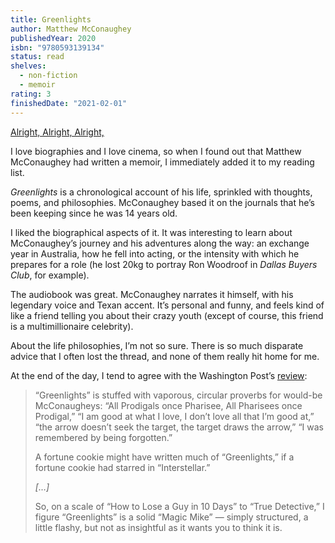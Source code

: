 ```yaml
---
title: Greenlights
author: Matthew McConaughey
publishedYear: 2020
isbn: "9780593139134"
status: read
shelves:
  - non-fiction
  - memoir
rating: 3
finishedDate: "2021-02-01"
---
```


[Alright, Alright, Alright,](https://mcconaughey.medium.com/the-origin-story-of-alright-alright-alright-aeb442cf8fe7)

I love biographies and I love cinema, so when I found out that Matthew McConaughey had written a memoir, I immediately added it to my reading list.

_Greenlights_ is a chronological account of his life, sprinkled with thoughts, poems, and philosophies. McConaughey based it on the journals that he’s been keeping since he was 14 years old.

I liked the biographical aspects of it. It was interesting to learn about McConaughey’s journey and his adventures along the way: an exchange year in Australia, how he fell into acting, or the intensity with which he prepares for a role (he lost 20kg to portray Ron Woodroof in _Dallas Buyers Club_, for example).

The audiobook was great. McConaughey narrates it himself, with his legendary voice and Texan accent. It’s personal and funny, and feels kind of like a friend telling you about their crazy youth (except of course, this friend is a multimillionaire celebrity).

About the life philosophies, I’m not so sure. There is so much disparate advice that I often lost the thread, and none of them really hit home for me.

At the end of the day, I tend to agree with the Washington Post’s [review](https://www.washingtonpost.com/entertainment/books/matthew-mcconaughey-is-all-right-all-right-all-right--and-thinks-you-will-be-too/2020/10/18/1c914348-0d59-11eb-8074-0e943a91bf08_story.html):

> “Greenlights” is stuffed with vaporous, circular proverbs for would-be McConaugheys: “All Prodigals once Pharisee, All Pharisees once Prodigal,” “I am good at what I love, I don’t love all that I’m good at,” “the arrow doesn’t seek the target, the target draws the arrow,” “I was remembered by being forgotten.”
>
> A fortune cookie might have written much of “Greenlights,” if a fortune cookie had starred in “Interstellar.”
>
> _[…]_
>
> So, on a scale of “How to Lose a Guy in 10 Days” to “True Detective,” I figure “Greenlights” is a solid “Magic Mike” — simply structured, a little flashy, but not as insightful as it wants you to think it is.
